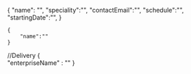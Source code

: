 {
    "name": "",
    "speciality":"",
    "contactEmail":"",
    "schedule":"",
    "startingDate":"",
    }

    {
        "name":""
    }

//Delivery
{     
    "enterpriseName" : ""
}
  